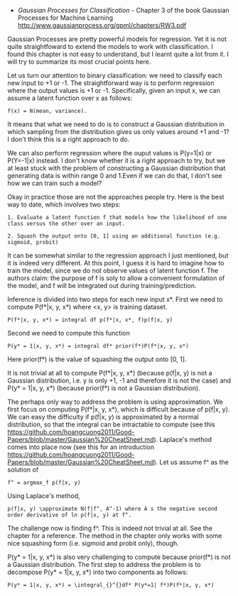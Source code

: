 - *Gaussian Processes for Classification* - Chapter 3 of the book Gaussian Processes for Machine Learning http://www.gaussianprocess.org/gpml/chapters/RW3.pdf

Gaussian Processes are pretty powerful models for regression. Yet it is not quite straightfoward to extend the models to work
with classification. I found this chapter is not easy to understand, but I learnt quite a lot from it. I will try to
summarize its most crucial points here.

Let us turn our attention to binary classification: we need to classify each new input to +1 or -1. 
The straightforward way is to perform regression where the output values is +1 or -1. Specifically, given an input x, we can assume
a latent function over x as follows:

    f(x) = N(mean, variance).

It means that what we need to do is to construct a Gaussian distribution in which sampling from the distribution gives us only values around +1 and -1? I don't think
this is a right approach to do.

We can also perform regression where the ouput values is P(y=1|x) or P(Y=-1|x) instead. I don't know whether it is a right approach to
try, but we at least stuck with the problem of constructing a Gaussian distribution that generating data is within range 0 and 1.Even if we can do that, I don't see how we can train such a model?

Okay in practice those are not the approaches people try. Here is the best way to date, which involves two steps:

    1. Evaluate a latent function f that models how the likelihood of one class versus the other over an input.
    
    2. Squash the output onto [0, 1] using an additional function (e.g. sigmoid, probit)

It can be somewhat similar to the regression approach I just mentioned, but it is indeed very different. At this point, I guess it is hard to imagine how to train the model, since we do not observe values of latent function f. The authors claim: the purpose of f is soly to allow a convenient formulation of the model, and f will be integrated out during training/prediction. 

Inference is divided into two steps for each new input x*. First we need to compute P(f*|x, y, x*) where <x, y> is training dataset.

    P(f*|x, y, x*) = integral df p(f*|x, x*, f)p(f|x, y)
    
Second we need to compute this function

    P(y* = 1|x, y, x*) = integral df* prior(f*)P(f*|x, y, x*)
    
Here prior(f*) is the value of squashing the output onto [0, 1]. 

It is not trivial at all to compute P(f*|x, y, x*) (because p(f|x, y) is not a Gaussian distribution, i.e. y is only +1, -1 and therefore it is not the case) and P(y* = 1|x, y, x*) (because prior(f*) is not a Gaussian distribution).

The perhaps only way to address the problem is using approximation. We first focus on computing P(f*|x, y, x*), which is difficult because of p(f|x, y). We can easy the difficulty if p(f|x, y) is approximated by a normal distribution, so that the integral can be intractable to compute (see this https://github.com/hoangcuong2011/Good-Papers/blob/master/Gaussian%20CheatSheet.md). Laplace's method comes into place now (see this for an introduction https://github.com/hoangcuong2011/Good-Papers/blob/master/Gaussian%20CheatSheet.md). Let us assume f^ as the solution of

    f^ = argmax_f p(f|x, y)
   
Using Laplace's method, 

    p(f|x, y) \approximate N(f|f^, A^-1) where A s the negative second order derivative of ln p(f|x, y) at f^.

The challenge now is finding f^. This is indeed not trivial at all. See the chapter for a reference. The method in the chapter only works with some nice squashing form (i.e. sigmoid and probit only), though.


P(y* = 1|x, y, x*) is also very challenging to compute because prior(f*) is not a Gaussian distribution. The first step to address the problem is to decompose P(y* = 1|x, y, x*) into two components as follows:

    P(y* = 1|x, y, x*) = \integral_{}^{}df* P(y*=1| f*)P(f*|x, y, x*)
